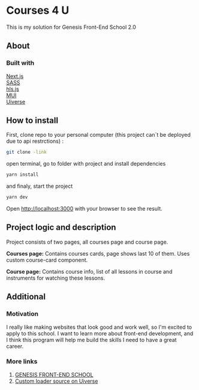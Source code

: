 # Courses 4 U

This is my solution for Genesis Front-End School 2.0

## About
### Built with


[Next.js](https://nextjs.org/) <br> 
[SASS](https://sass-lang.com/) <br>
[hls.js](https://github.com/video-dev/hls.js/)<br>
[MUI](https://mui.com/) <br>
[Uiverse](https://uiverse.io/) 

## How to install

First, clone repo to your personal computer (this project can`t be deployed due to api restrctions) :

```bash
git clone -link
```

open terminal, go to folder with project and install dependencies

```bash
yarn install
```

and finaly, start the project

```bash
yarn dev
```
Open [http://localhost:3000](http://localhost:3000) with your browser to see the result.


## Project logic and description

Project consists of two pages, all courses page and course page.

**Courses page:**
Contains courses cards, page shows last 10 of them.
Uses custom course-card component.

**Course page:**
Contains course info, list of all lessons in course and instruments for watching these lessons.



## Additional
### Motivation
I really like making websites that look good and work well, so I'm excited to apply to this school. I want to learn more about front-end development, and I think this program will help me build the skills I need to have a great career.

### More links
1. [GENESIS FRONT-END SCHOOL](https://www.academy.gen.tech/front-end-school)
2. [Custom loader source on Uiverse](https://uiverse.io/Shoh2008/curly-wombat-86)

